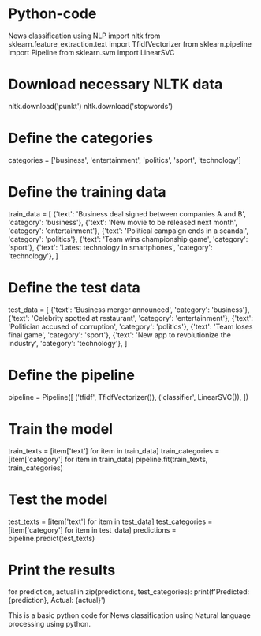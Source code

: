 # Python-code
News classification using NLP
import nltk
from sklearn.feature_extraction.text import TfidfVectorizer
from sklearn.pipeline import Pipeline
from sklearn.svm import LinearSVC

# Download necessary NLTK data
nltk.download('punkt')
nltk.download('stopwords')

# Define the categories
categories = ['business', 'entertainment', 'politics', 'sport', 'technology']

# Define the training data
train_data = [
    {'text': 'Business deal signed between companies A and B', 'category': 'business'},
    {'text': 'New movie to be released next month', 'category': 'entertainment'},
    {'text': 'Political campaign ends in a scandal', 'category': 'politics'},
    {'text': 'Team wins championship game', 'category': 'sport'},
    {'text': 'Latest technology in smartphones', 'category': 'technology'},
]

# Define the test data
test_data = [
    {'text': 'Business merger announced', 'category': 'business'},
    {'text': 'Celebrity spotted at restaurant', 'category': 'entertainment'},
    {'text': 'Politician accused of corruption', 'category': 'politics'},
    {'text': 'Team loses final game', 'category': 'sport'},
    {'text': 'New app to revolutionize the industry', 'category': 'technology'},
]

# Define the pipeline
pipeline = Pipeline([
    ('tfidf', TfidfVectorizer()),
    ('classifier', LinearSVC()),
])

# Train the model
train_texts = [item['text'] for item in train_data]
train_categories = [item['category'] for item in train_data]
pipeline.fit(train_texts, train_categories)

# Test the model
test_texts = [item['text'] for item in test_data]
test_categories = [item['category'] for item in test_data]
predictions = pipeline.predict(test_texts)

# Print the results
for prediction, actual in zip(predictions, test_categories):
    print(f'Predicted: {prediction}, Actual: {actual}')

This is a basic python code for News classification using Natural language processing using python.
